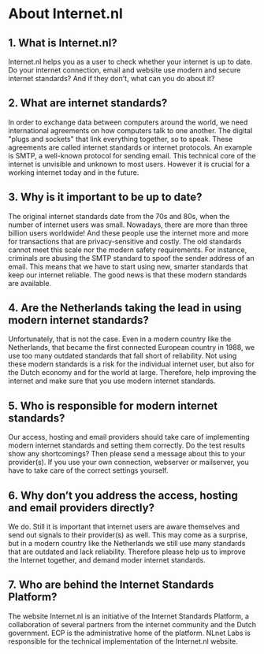 
# About Internet.nl

## 1. What is Internet.nl?
Internet.nl helps you as a user to check whether your internet is up to date. Do your internet connection, email and website use modern and secure internet standards? And if they don't, what can you do about it?

## 2. What are internet standards?
In order to exchange data between computers around the world, we need international agreements on how computers talk to one another. The digital "plugs and sockets" that link everything together, so to speak. These agreements are called internet standards or internet protocols. An example is SMTP, a well-known protocol for sending email. This technical core of the internet is unvisible and unknown to most users. However it is crucial for a working internet today and in the future.

## 3. Why is it important to be up to date?
The original internet standards date from the 70s and 80s, when the number of internet users was small. Nowadays, there are more than three billion users worldwide! And these people use the internet more and more for transactions that are privacy-sensitive and costly. The old standards cannot meet this scale nor the modern safety requirements. For instance, criminals are abusing the SMTP standard to  spoof the sender address of an email. This means that we have to start using new, smarter standards that keep our internet reliable. The good news is that these modern standards are available.

## 4. Are the Netherlands taking the lead in using modern internet standards?
Unfortunately, that is not the case. Even in a modern country like the Netherlands, that became the first connected European country in 1988, we use too many outdated standards that fall short of reliability. Not using these modern standards is a risk for the individual internet user, but also for the Dutch economy and for the world at large. Therefore, help improving the internet and make sure that you use modern internet standards.

## 5. Who is responsible for modern internet standards?
Our access, hosting and email providers should take care of implementing modern internet standards and setting them correctly. Do the test results show any shortcomings? Then please send a message about this to your provider(s). If you use your own connection, webserver or mailserver, you have to take care of the correct settings yourself.

## 6. Why don’t you address the access, hosting and email providers directly?
We do. Still it is important that internet users are aware themselves and send out signals to their provider(s) as well. This may come as a surprise, but in a modern country like the Netherlands we still use many standards that are outdated and lack reliability. Therefore please help us to improve the Internet together, and demand moder internet standards.

## 7. Who are behind the Internet Standards Platform?
The website Internet.nl is an initiative of the Internet Standards Platform, a collaboration of several partners from the internet community and the Dutch government. ECP is the administrative home of the platform. NLnet Labs is responsible for the technical implementation of the Internet.nl website.

